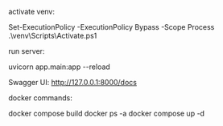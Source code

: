 activate venv:

Set-ExecutionPolicy -ExecutionPolicy Bypass -Scope Process
.\venv\Scripts\Activate.ps1


run server:

uvicorn app.main:app --reload

Swagger UI: http://127.0.0.1:8000/docs

docker commands:

docker compose build
docker ps -a
docker compose up -d